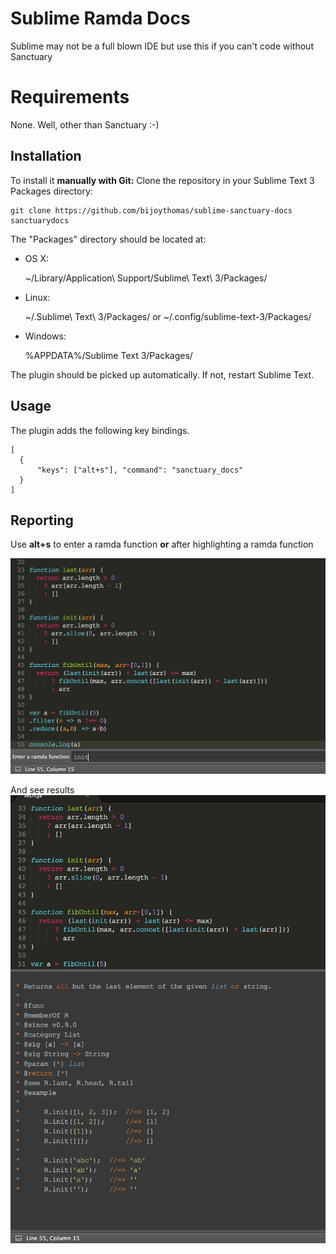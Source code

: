 Sublime Ramda Docs
=========================
Sublime may not be a full blown IDE but use this if you can't code without Sanctuary

Requirements
============
None. Well, other than Sanctuary :-)

Installation
------------
To install it **manually with Git:** Clone the repository in your Sublime Text 3 Packages directory:

    git clone https://github.com/bijoythomas/sublime-sanctuary-docs sanctuarydocs


The "Packages" directory should be located at:

* OS X:

    ~/Library/Application\ Support/Sublime\ Text\ 3/Packages/

* Linux:

    ~/.Sublime\ Text\ 3/Packages/
    or
    ~/.config/sublime-text-3/Packages/

* Windows:

    %APPDATA%/Sublime Text 3/Packages/


The plugin should be picked up automatically. If not, restart Sublime Text.

Usage
-----

The plugin adds the following key bindings.

```
[
  {
      "keys": ["alt+s"], "command": "sanctuary_docs"
  }
]
```

Reporting
---------
Use **alt+s** to enter a ramda function **or** after highlighting a ramda function

![Enter a function](https://github.com/bijoythomas/sublime-sanctuary-docs/blob/master/enter_function.png
)

And see results
![Results](https://github.com/bijoythomas/sublime-sanctuary-docs/blob/master/results.png)
